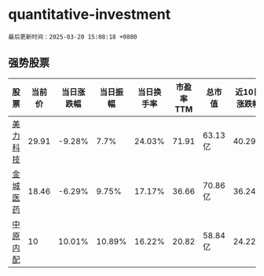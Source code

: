 # quantitative-investment

`最后更新时间：2025-03-20 15:08:18 +0800`

## 强势股票

|股票|当前价|当日涨跌幅|当日振幅|当日换手率|市盈率TTM|总市值|近10日涨跌幅|
|----|----|----|----|----|----|----|----|
|[美力科技](https://xueqiu.com/S/SZ300611)|29.91|-9.28%|7.7%|24.03%|71.91|63.13亿|40.29%|
|[金城医药](https://xueqiu.com/S/SZ300233)|18.46|-6.29%|9.75%|17.17%|36.66|70.86亿|36.24%|
|[中原内配](https://xueqiu.com/S/SZ002448)|10|10.01%|10.89%|16.22%|20.82|58.84亿|24.22%|
